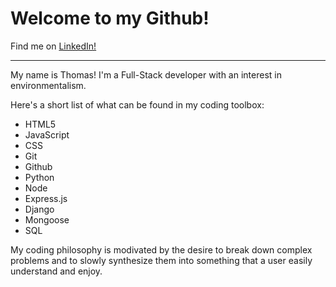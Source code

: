 # Welcome to my Github! 

Find me on [LinkedIn!](https://www.linkedin.com/in/thomas-hummel1867/)

***
My name is Thomas! I'm a Full-Stack developer with an interest in environmentalism. 

Here's a short list of what can be found in my coding toolbox: 

- HTML5 
- JavaScript 
- CSS 
- Git 
- Github 
- Python 
- Node 
- Express.js 
- Django 
- Mongoose 
- SQL 

My coding philosophy is modivated by the desire to break down complex problems and to slowly synthesize them into something that a user easily understand and enjoy. 

